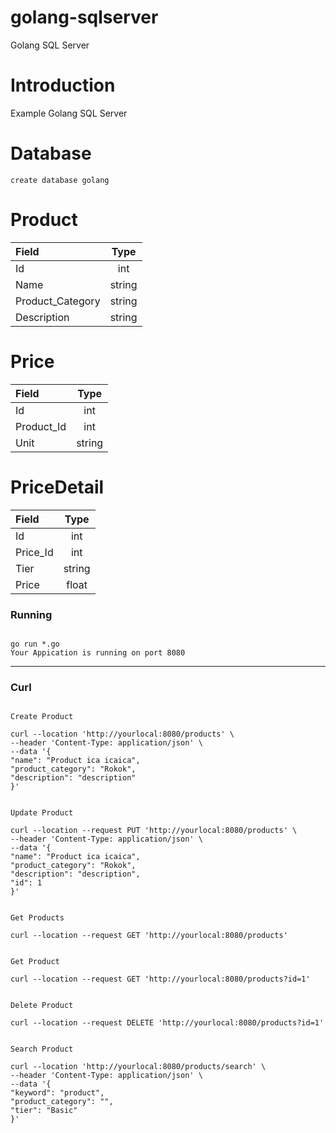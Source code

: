 # golang-sqlserver

Golang SQL Server

# Introduction

Example Golang SQL Server

# Database

```
create database golang
```

# Product
| Field            | Type   | 
| :--------------- |:------:| 
| Id               | int    | 
| Name             | string | 
| Product_Category | string | 
| Description      | string |                               


# Price 
| Field            | Type   | 
| :--------------- |:------:| 
| Id               | int    | 
| Product_Id       | int    | 
| Unit             | string | 


# PriceDetail            
| Field         | Type   |
|:------------- |:------:|
| Id            | int    |
| Price_Id      | int    |
| Tier          | string |
| Price         | float  |

### Running
```

go run *.go
Your Appication is running on port 8080

```
---

### Curl
```

Create Product

curl --location 'http://yourlocal:8080/products' \
--header 'Content-Type: application/json' \
--data '{
"name": "Product ica icaica",
"product_category": "Rokok",
"description": "description"
}'

```

```

Update Product

curl --location --request PUT 'http://yourlocal:8080/products' \
--header 'Content-Type: application/json' \
--data '{
"name": "Product ica icaica",
"product_category": "Rokok",
"description": "description",
"id": 1
}'

```

```

Get Products

curl --location --request GET 'http://yourlocal:8080/products'

```

```

Get Product

curl --location --request GET 'http://yourlocal:8080/products?id=1'

```

```

Delete Product

curl --location --request DELETE 'http://yourlocal:8080/products?id=1'

```

```

Search Product

curl --location 'http://yourlocal:8080/products/search' \
--header 'Content-Type: application/json' \
--data '{
"keyword": "product",
"product_category": "",
"tier": "Basic"
}'

```

